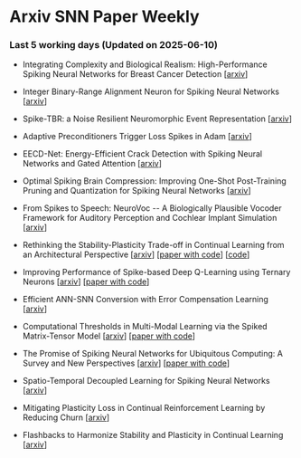# Arxiv SNN Paper Weekly


 ### **Last 5 working days (Updated on 2025-06-10)** 


- Integrating Complexity and Biological Realism: High-Performance Spiking Neural Networks for Breast Cancer Detection [[arxiv](https://arxiv.org/abs/2506.06265)]

- Integer Binary-Range Alignment Neuron for Spiking Neural Networks [[arxiv](https://arxiv.org/abs/2506.05679)]

- Spike-TBR: a Noise Resilient Neuromorphic Event Representation [[arxiv](https://arxiv.org/abs/2506.04817)]

- Adaptive Preconditioners Trigger Loss Spikes in Adam [[arxiv](https://arxiv.org/abs/2506.04805)]

- EECD-Net: Energy-Efficient Crack Detection with Spiking Neural Networks and Gated Attention [[arxiv](https://arxiv.org/abs/2506.04526)]

- Optimal Spiking Brain Compression: Improving One-Shot Post-Training Pruning and Quantization for Spiking Neural Networks [[arxiv](https://arxiv.org/abs/2506.03996)]

- From Spikes to Speech: NeuroVoc -- A Biologically Plausible Vocoder Framework for Auditory Perception and Cochlear Implant Simulation [[arxiv](https://arxiv.org/abs/2506.03959)]

- Rethinking the Stability-Plasticity Trade-off in Continual Learning from an Architectural Perspective [[arxiv](https://arxiv.org/abs/2506.03951)] [[paper with code](https://paperswithcode.com/paper/rethinking-the-stability-plasticity-trade-off)] [[code](https://github.com/byyx666/Dual-Arch)]

- Improving Performance of Spike-based Deep Q-Learning using Ternary Neurons [[arxiv](https://arxiv.org/abs/2506.03392)] [[paper with code](https://paperswithcode.com/paper/improving-performance-of-spike-based-deep-q)]

- Efficient ANN-SNN Conversion with Error Compensation Learning [[arxiv](https://arxiv.org/abs/2506.01968)]

- Computational Thresholds in Multi-Modal Learning via the Spiked Matrix-Tensor Model [[arxiv](https://arxiv.org/abs/2506.02664)] [[paper with code](https://paperswithcode.com/paper/computational-thresholds-in-multi-modal)]

- The Promise of Spiking Neural Networks for Ubiquitous Computing: A Survey and New Perspectives [[arxiv](https://arxiv.org/abs/2506.01737)] [[paper with code](https://paperswithcode.com/paper/the-promise-of-spiking-neural-networks-for)]

- Spatio-Temporal Decoupled Learning for Spiking Neural Networks [[arxiv](https://arxiv.org/abs/2506.01117)]

- Mitigating Plasticity Loss in Continual Reinforcement Learning by Reducing Churn [[arxiv](https://arxiv.org/abs/2506.00592)]

- Flashbacks to Harmonize Stability and Plasticity in Continual Learning [[arxiv](https://arxiv.org/abs/2506.00477)]

